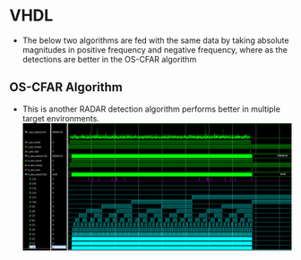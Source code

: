 # VHDL

- The below two algorithms are fed with the same data by taking absolute magnitudes in positive frequency and negative frequency, where as the detections are better in the OS-CFAR algorithm


## OS-CFAR Algorithm
- This is another RADAR detection algorithm performs better in multiple target environments.
![seq_det](https://github.com/SaiEshwarReddyYellu/Master_Thesis/blob/main/OS_CFAR/os_cfar_simulation_results.PNG)
